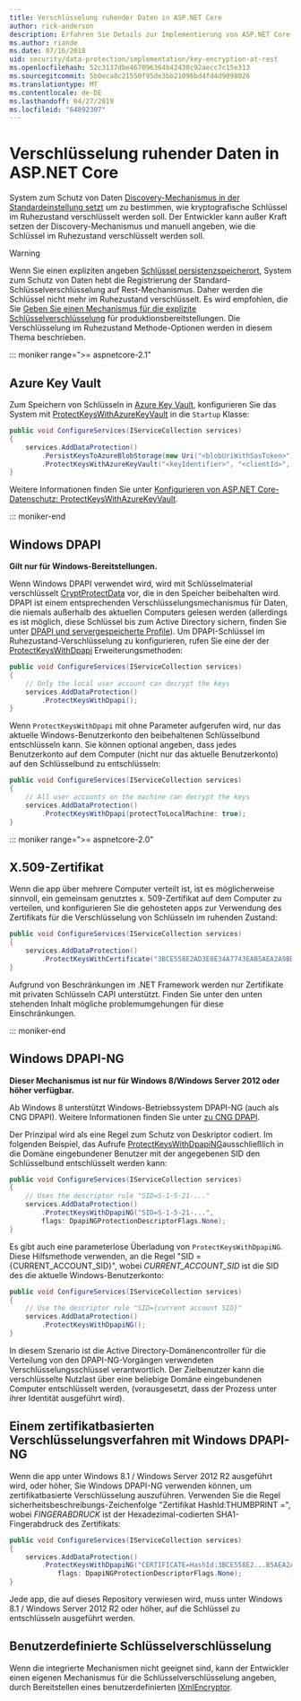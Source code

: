 ```yaml
---
title: Verschlüsselung ruhender Daten in ASP.NET Core
author: rick-anderson
description: Erfahren Sie Details zur Implementierung von ASP.NET Core-Datenschutz-Key-Verschlüsselung ruhender Daten.
ms.author: riande
ms.date: 07/16/2018
uid: security/data-protection/implementation/key-encryption-at-rest
ms.openlocfilehash: 52c3137dbe467096364b42430c92aecc7c15e313
ms.sourcegitcommit: 5b0eca8c21550f95de3bb21096bd4fd4d9098026
ms.translationtype: MT
ms.contentlocale: de-DE
ms.lasthandoff: 04/27/2019
ms.locfileid: "64892307"
---
```

# <a name="key-encryption-at-rest-in-aspnet-core"></a>Verschlüsselung ruhender Daten in ASP.NET Core

System zum Schutz von Daten [Discovery-Mechanismus in der Standardeinstellung setzt](xref:security/data-protection/configuration/default-settings) um zu bestimmen, wie kryptografische Schlüssel im Ruhezustand verschlüsselt werden soll. Der Entwickler kann außer Kraft setzen der Discovery-Mechanismus und manuell angeben, wie die Schlüssel im Ruhezustand verschlüsselt werden soll.

> [!WARNING]
> Wenn Sie einen expliziten angeben [Schlüssel persistenzspeicherort](xref:security/data-protection/implementation/key-storage-providers), System zum Schutz von Daten hebt die Registrierung der Standard-Schlüsselverschlüsselung auf Rest-Mechanismus. Daher werden die Schlüssel nicht mehr im Ruhezustand verschlüsselt. Es wird empfohlen, die Sie [Geben Sie einen Mechanismus für die explizite Schlüsselverschlüsselung](xref:security/data-protection/implementation/key-encryption-at-rest) für produktionsbereitstellungen. Die Verschlüsselung im Ruhezustand Methode-Optionen werden in diesem Thema beschrieben.

::: moniker range=">= aspnetcore-2.1"

## <a name="azure-key-vault"></a>Azure Key Vault

Zum Speichern von Schlüsseln in [Azure Key Vault](https://azure.microsoft.com/services/key-vault/), konfigurieren Sie das System mit [ProtectKeysWithAzureKeyVault](/dotnet/api/microsoft.aspnetcore.dataprotection.azuredataprotectionbuilderextensions.protectkeyswithazurekeyvault) in die `Startup` Klasse:

```csharp
public void ConfigureServices(IServiceCollection services)
{
    services.AddDataProtection()
        .PersistKeysToAzureBlobStorage(new Uri("<blobUriWithSasToken>"))
        .ProtectKeysWithAzureKeyVault("<keyIdentifier>", "<clientId>", "<clientSecret>");
}
```

Weitere Informationen finden Sie unter [Konfigurieren von ASP.NET Core-Datenschutz: ProtectKeysWithAzureKeyVault](xref:security/data-protection/configuration/overview#protectkeyswithazurekeyvault).

::: moniker-end

## <a name="windows-dpapi"></a>Windows DPAPI

**Gilt nur für Windows-Bereitstellungen.**

Wenn Windows DPAPI verwendet wird, wird mit Schlüsselmaterial verschlüsselt [CryptProtectData](/windows/desktop/api/dpapi/nf-dpapi-cryptprotectdata) vor, die in den Speicher beibehalten wird. DPAPI ist einem entsprechenden Verschlüsselungsmechanismus für Daten, die niemals außerhalb des aktuellen Computers gelesen werden (allerdings es ist möglich, diese Schlüssel bis zum Active Directory sichern, finden Sie unter [DPAPI und servergespeicherte Profile](https://support.microsoft.com/kb/309408/#6)). Um DPAPI-Schlüssel im Ruhezustand-Verschlüsselung zu konfigurieren, rufen Sie eine der der [ProtectKeysWithDpapi](/dotnet/api/microsoft.aspnetcore.dataprotection.dataprotectionbuilderextensions.protectkeyswithdpapi) Erweiterungsmethoden:

```csharp
public void ConfigureServices(IServiceCollection services)
{
    // Only the local user account can decrypt the keys
    services.AddDataProtection()
        .ProtectKeysWithDpapi();
}
```

Wenn `ProtectKeysWithDpapi` mit ohne Parameter aufgerufen wird, nur das aktuelle Windows-Benutzerkonto den beibehaltenen Schlüsselbund entschlüsseln kann. Sie können optional angeben, dass jedes Benutzerkonto auf dem Computer (nicht nur das aktuelle Benutzerkonto) auf den Schlüsselbund zu entschlüsseln:

```csharp
public void ConfigureServices(IServiceCollection services)
{
    // All user accounts on the machine can decrypt the keys
    services.AddDataProtection()
        .ProtectKeysWithDpapi(protectToLocalMachine: true);
}
```

::: moniker range=">= aspnetcore-2.0"

## <a name="x509-certificate"></a>X.509-Zertifikat

Wenn die app über mehrere Computer verteilt ist, ist es möglicherweise sinnvoll, ein gemeinsam genutztes x. 509-Zertifikat auf dem Computer zu verteilen, und konfigurieren Sie die gehosteten apps zur Verwendung des Zertifikats für die Verschlüsselung von Schlüsseln im ruhenden Zustand:

```csharp
public void ConfigureServices(IServiceCollection services)
{
    services.AddDataProtection()
        .ProtectKeysWithCertificate("3BCE558E2AD3E0E34A7743EAB5AEA2A9BD2575A0");
}
```

Aufgrund von Beschränkungen im .NET Framework werden nur Zertifikate mit privaten Schlüsseln CAPI unterstützt. Finden Sie unter den unten stehenden Inhalt mögliche problemumgehungen für diese Einschränkungen.

::: moniker-end

## <a name="windows-dpapi-ng"></a>Windows DPAPI-NG

**Dieser Mechanismus ist nur für Windows 8/Windows Server 2012 oder höher verfügbar.**

Ab Windows 8 unterstützt Windows-Betriebssystem DPAPI-NG (auch als CNG DPAPI). Weitere Informationen finden Sie unter [zu CNG DPAPI](/windows/desktop/SecCNG/cng-dpapi).

Der Prinzipal wird als eine Regel zum Schutz von Deskriptor codiert. Im folgenden Beispiel, das Aufrufe [ProtectKeysWithDpapiNG](/dotnet/api/microsoft.aspnetcore.dataprotection.dataprotectionbuilderextensions.protectkeyswithdpaping)ausschließlich in die Domäne eingebundener Benutzer mit der angegebenen SID den Schlüsselbund entschlüsselt werden kann:

```csharp
public void ConfigureServices(IServiceCollection services)
{
    // Uses the descriptor rule "SID=S-1-5-21-..."
    services.AddDataProtection()
        .ProtectKeysWithDpapiNG("SID=S-1-5-21-...",
        flags: DpapiNGProtectionDescriptorFlags.None);
}
```

Es gibt auch eine parameterlose Überladung von `ProtectKeysWithDpapiNG`. Diese Hilfsmethode verwenden, an die Regel "SID = {CURRENT_ACCOUNT_SID}", wobei *CURRENT_ACCOUNT_SID* ist die SID des die aktuelle Windows-Benutzerkonto:

```csharp
public void ConfigureServices(IServiceCollection services)
{
    // Use the descriptor rule "SID={current account SID}"
    services.AddDataProtection()
        .ProtectKeysWithDpapiNG();
}
```

In diesem Szenario ist die Active Directory-Domänencontroller für die Verteilung von den DPAPI-NG-Vorgängen verwendeten Verschlüsselungsschlüssel verantwortlich. Der Zielbenutzer kann die verschlüsselte Nutzlast über eine beliebige Domäne eingebundenen Computer entschlüsselt werden, (vorausgesetzt, dass der Prozess unter ihrer Identität ausgeführt wird).

## <a name="certificate-based-encryption-with-windows-dpapi-ng"></a>Einem zertifikatbasierten Verschlüsselungsverfahren mit Windows DPAPI-NG

Wenn die app unter Windows 8.1 / Windows Server 2012 R2 ausgeführt wird, oder höher, Sie Windows DPAPI-NG verwenden können, um zertifikatbasierte Verschlüsselung auszuführen. Verwenden Sie die Regel sicherheitsbeschreibungs-Zeichenfolge "Zertifikat HashId:THUMBPRINT =", wobei *FINGERABDRUCK* ist der Hexadezimal-codierten SHA1-Fingerabdruck des Zertifikats:

```csharp
public void ConfigureServices(IServiceCollection services)
{
    services.AddDataProtection()
        .ProtectKeysWithDpapiNG("CERTIFICATE=HashId:3BCE558E2...B5AEA2A9BD2575A0",
            flags: DpapiNGProtectionDescriptorFlags.None);
}
```

Jede app, die auf dieses Repository verwiesen wird, muss unter Windows 8.1 / Windows Server 2012 R2 oder höher, auf die Schlüssel zu entschlüsseln ausgeführt werden.

## <a name="custom-key-encryption"></a>Benutzerdefinierte Schlüsselverschlüsselung

Wenn die integrierte Mechanismen nicht geeignet sind, kann der Entwickler einen eigenen Mechanismus für die Schlüsselverschlüsselung angeben, durch Bereitstellen eines benutzerdefinierten [IXmlEncryptor](/dotnet/api/microsoft.aspnetcore.dataprotection.xmlencryption.ixmlencryptor).
